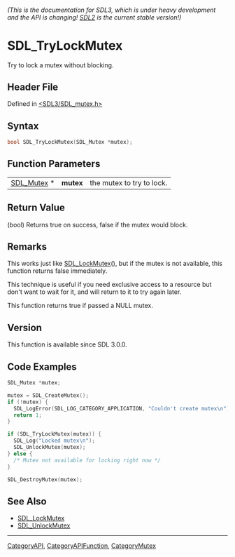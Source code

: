 ###### (This is the documentation for SDL3, which is under heavy development and the API is changing! [SDL2](https://wiki.libsdl.org/SDL2/) is the current stable version!)
# SDL_TryLockMutex

Try to lock a mutex without blocking.

## Header File

Defined in [<SDL3/SDL_mutex.h>](https://github.com/libsdl-org/SDL/blob/main/include/SDL3/SDL_mutex.h)

## Syntax

```c
bool SDL_TryLockMutex(SDL_Mutex *mutex);
```

## Function Parameters

|                          |           |                           |
| ------------------------ | --------- | ------------------------- |
| [SDL_Mutex](SDL_Mutex) * | **mutex** | the mutex to try to lock. |

## Return Value

(bool) Returns true on success, false if the mutex would block.

## Remarks

This works just like [SDL_LockMutex](SDL_LockMutex)(), but if the mutex is
not available, this function returns false immediately.

This technique is useful if you need exclusive access to a resource but
don't want to wait for it, and will return to it to try again later.

This function returns true if passed a NULL mutex.

## Version

This function is available since SDL 3.0.0.

## Code Examples

```c
SDL_Mutex *mutex;

mutex = SDL_CreateMutex();
if (!mutex) {
  SDL_LogError(SDL_LOG_CATEGORY_APPLICATION, "Couldn't create mutex\n");
  return 1;
}

if (SDL_TryLockMutex(mutex)) {
  SDL_Log("Locked mutex\n");
  SDL_UnlockMutex(mutex);
} else {
  /* Mutex not available for locking right now */
}

SDL_DestroyMutex(mutex);
```

## See Also

- [SDL_LockMutex](SDL_LockMutex)
- [SDL_UnlockMutex](SDL_UnlockMutex)

----
[CategoryAPI](CategoryAPI), [CategoryAPIFunction](CategoryAPIFunction), [CategoryMutex](CategoryMutex)

